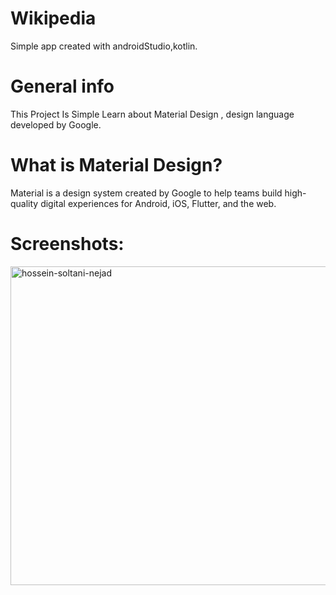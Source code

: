 # Wikipedia
Simple app created with androidStudio,kotlin.

# General info
This Project Is Simple Learn about Material Design , design language developed by Google.

# What is Material Design?
Material is a design system created by Google to help teams build high-quality digital experiences for Android, iOS, Flutter, and the web.

# Screenshots:
<img align="center" src="https://github.com/hosseinsoltaninejad/Wikipedia/blob/main/screenshots/wikipedia.gif?raw=true" alt="hossein-soltani-nejad" height="510" width="510" />

